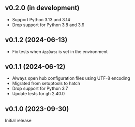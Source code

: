 v0.2.0 (in development)
-----------------------
- Support Python 3.13 and 3.14
- Drop support for Python 3.8 and 3.9

v0.1.2 (2024-06-13)
-------------------
- Fix tests when `AppData` is set in the environment

v0.1.1 (2024-06-12)
-------------------
- Always open hub configuration files using UTF-8 encoding
- Migrated from setuptools to hatch
- Drop support for Python 3.7
- Update tests for gh 2.40.0

v0.1.0 (2023-09-30)
-------------------
Initial release
